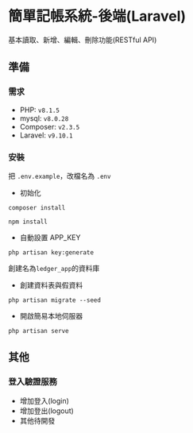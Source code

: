 # 簡單記帳系統-後端(Laravel)
基本讀取、新增、編輯、刪除功能(RESTful API)

## 準備

### 需求
- PHP: `v8.1.5`
- mysql: `v8.0.28`
- Composer: `v2.3.5`
- Laravel: `v9.10.1`

### 安裝
把 `.env.example`，改檔名為 `.env` 

- 初始化
```
composer install 
```
```
npm install
```

- 自動設置 APP_KEY 

```
php artisan key:generate
```

創建名為`ledger_app`的資料庫

- 創建資料表與假資料
```
php artisan migrate --seed
```

- 開啟簡易本地伺服器

```
php artisan serve
```

## 其他

### 登入驗證服務
- 增加登入(login)
- 增加登出(logout)
- 其他待開發